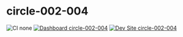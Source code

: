 # circle-002-004

![CI none](https://img.shields.io/badge/ci-none-orange.svg)
[![Dashboard circle-002-004](https://img.shields.io/badge/dashboard-circle_002_004-yellow.svg)](https://dashboard.pantheon.io/sites/573c46d4-3cbe-48b4-a66b-d581ef883380#dev/code)
[![Dev Site circle-002-004](https://img.shields.io/badge/site-circle_002_004-blue.svg)](http://dev-circle-002-004.pantheonsite.io/)
